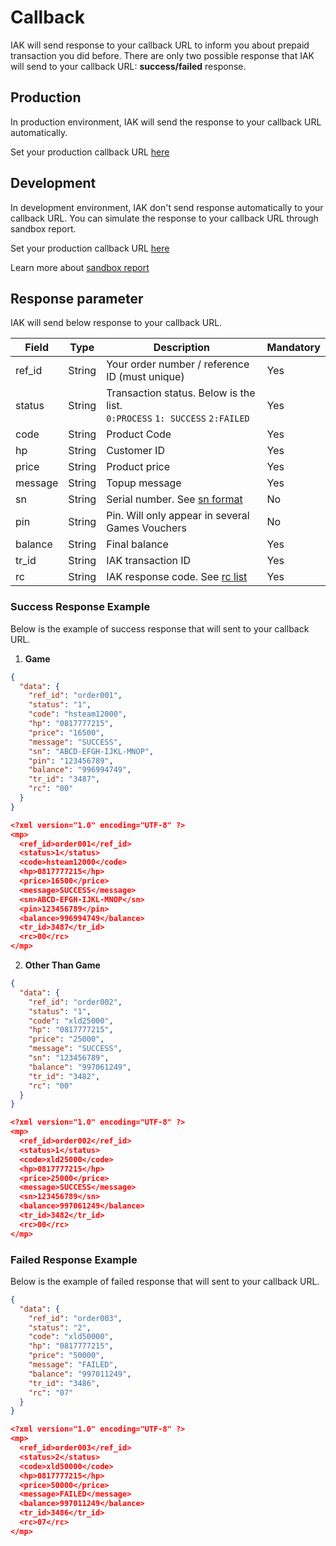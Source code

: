 # Callback

IAK will send response to your callback URL to inform you about prepaid transaction you did before. There are only two possible response that IAK will send to your callback URL: **success/failed** response.

## Production

In production environment, IAK will send the response to your callback URL automatically. 

Set your production callback URL [here](https://developer.mobilepulsa.net/production/ip)

## Development

In development environment, IAK don't send response automatically to your callback URL. You can simulate the response to your callback URL through sandbox report. 

Set your production callback URL [here](https://developer.mobilepulsa.net/development)

Learn more about [sandbox report](https://docs.iak.id/docs/developer-documentation/docs/integration/sandbox-report.md)

## Response parameter

IAK will send below response to your callback URL.


Field | Type | Description | Mandatory
---------|----------|--------- |--------
 ref_id | String | Your order number / reference ID (must unique) | Yes 
 status | String | Transaction status. Below is the list. <br> `0:PROCESS` `1: SUCCESS` `2:FAILED` | Yes
 code | String | Product Code | Yes
 hp | String | Customer ID | Yes
 price | String | Product price | Yes
 message | String | Topup message | Yes
 sn | String | Serial number. See [sn format](./sn-format.md) | No
 pin | String | Pin. Will only appear in several Games Vouchers | No
 balance | String | Final balance | Yes
 tr_id | String | IAK transaction ID | Yes
 rc | String | IAK response code. See [rc list](./response-code.md)| Yes

 ### Success Response Example

 Below is the example of success response that will sent to your callback URL.

  1. **Game**

<!--
type: tab
title: JSON
-->

```json
{
  "data": {
    "ref_id": "order001",
    "status": "1",
    "code": "hsteam12000",
    "hp": "0817777215",
    "price": "16500",
    "message": "SUCCESS",
    "sn": "ABCD-EFGH-IJKL-MNOP",
    "pin": "123456789",
    "balance": "996994749",
    "tr_id": "3487",
    "rc": "00"
  }
}
```

<!--
type: tab
title: XML
-->

```json
<?xml version="1.0" encoding="UTF-8" ?>
<mp>
  <ref_id>order001</ref_id>
  <status>1</status>
  <code>hsteam12000</code>
  <hp>0817777215</hp>
  <price>16500</price>
  <message>SUCCESS</message>
  <sn>ABCD-EFGH-IJKL-MNOP</sn>
  <pin>123456789</pin>
  <balance>996994749</balance>
  <tr_id>3487</tr_id>
  <rc>00</rc>
</mp>
```
<!-- type: tab-end -->

  2. **Other Than Game**

<!--
type: tab
title: JSON
-->

```json
{
  "data": {
    "ref_id": "order002",
    "status": "1",
    "code": "xld25000",
    "hp": "0817777215",
    "price": "25000",
    "message": "SUCCESS",
    "sn": "123456789",
    "balance": "997061249",
    "tr_id": "3482",
    "rc": "00"
  }
}
```

<!--
type: tab
title: XML
-->

```json
<?xml version="1.0" encoding="UTF-8" ?>
<mp>
  <ref_id>order002</ref_id>
  <status>1</status>
  <code>xld25000</code>
  <hp>0817777215</hp>
  <price>25000</price>
  <message>SUCCESS</message>
  <sn>123456789</sn>
  <balance>997061249</balance>
  <tr_id>3482</tr_id>
  <rc>00</rc>
</mp>
```
<!-- type: tab-end -->

### Failed Response Example

 Below is the example of failed response that will sent to your callback URL.

<!--
type: tab
title: JSON
-->

```json
{
  "data": {
    "ref_id": "order003",
    "status": "2",
    "code": "xld50000",
    "hp": "0817777215",
    "price": "50000",
    "message": "FAILED",
    "balance": "997011249",
    "tr_id": "3486",
    "rc": "07"
  }
}
```

<!--
type: tab
title: XML
-->

```json
<?xml version="1.0" encoding="UTF-8" ?>
<mp>
  <ref_id>order003</ref_id>
  <status>2</status>
  <code>xld50000</code>
  <hp>0817777215</hp>
  <price>50000</price>
  <message>FAILED</message>
  <balance>997011249</balance>
  <tr_id>3486</tr_id>
  <rc>07</rc>
</mp>
```
<!-- type: tab-end -->